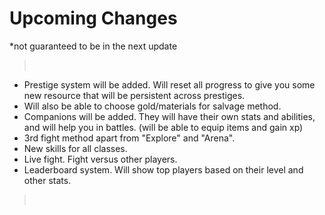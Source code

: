# Upcoming Changes

\*not guaranteed to be in the next update

> <br>

- Prestige system will be added. Will reset all progress to give you some new resource that will be persistent across prestiges.
- Will also be able to choose gold/materials for salvage method.
- Companions will be added. They will have their own stats and abilities, and will help you in battles. (will be able to equip items and gain xp)
- 3rd fight method apart from "Explore" and "Arena".
- New skills for all classes.
- Live fight. Fight versus other players.
- Leaderboard system. Will show top players based on their level and other stats.

> <br>
